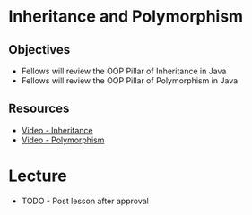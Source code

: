 # Inheritance and Polymorphism

## Objectives

* Fellows will review the OOP Pillar of Inheritance in Java
* Fellows will review the OOP Pillar of Polymorphism in Java

## Resources

* [Video - Inheritance](https://www.youtube.com/watch?v=wzW-251bGgM)
* [Video - Polymorphism](https://www.youtube.com/watch?v=daXvUxhBtAQ)

# Lecture

* TODO - Post lesson after approval
